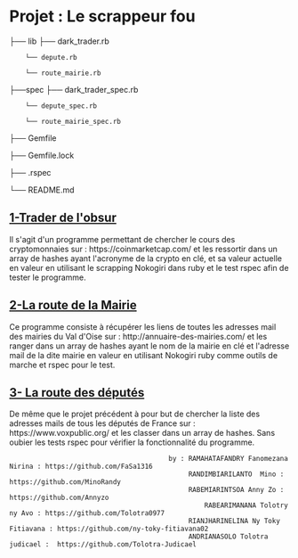 

<h1>Projet : Le scrappeur fou</h1>


├── lib       	├── dark_trader.rb

   		└── depute.rb

		└── route_mairie.rb


├──spec 	├── dark_trader_spec.rb
		
		└── depute_spec.rb

		└── route_mairie_spec.rb


├── Gemfile

├── Gemfile.lock

├── .rspec

└── README.md 


<h2><u> 1-Trader de l'obsur </u></h2>

<p>Il s'agit d'un programme permettant de chercher le cours des cryptomonnaies sur : https://coinmarketcap.com/
et les ressortir dans un array de hashes ayant l'acronyme de la crypto en clé, et sa valeur actuelle en valeur en utilisant le scrapping Nokogiri dans ruby et le test rspec afin de tester le programme.</p>

<h2><u>2-La route de la Mairie</u></h2>

<p> Ce programme consiste à récupérer les liens de toutes les adresses mail des mairies du Val d'Oise sur : http://annuaire-des-mairies.com/
et les ranger dans un array de hashes ayant le nom de la mairie en clé et l'adresse mail de la dite mairie en valeur en utilisant Nokogiri ruby comme outils de marche et rspec pour le test.</p>


<h2><u>3- La route des députés</u></h2>

<p> De même que le projet précédent à pour but de chercher la liste des adresses mails de tous les députés de France sur : 
https://www.voxpublic.org/ et les classer dans un array de hashes. Sans oubier les tests rspec pour vérifier la fonctionnalité du programme. </p>



											by : RAMAHATAFANDRY Fanomezana Nirina : https://github.com/FaSa1316 
 											     RANDIMBIARILANTO  Mino : https://github.com/MinoRandy
 											     RABEMIARINTSOA Anny Zo : https://github.com/Annyzo
 										             RABEARIMANANA Tolotry ny Avo : https://github.com/Tolotra0977
 											     RIANJHARINELINA Ny Toky Fitiavana : https://github.com/ny-toky-fitiavana02
											     ANDRIANASOLO Tolotra judicael :  https://github.com/Tolotra-Judicael
